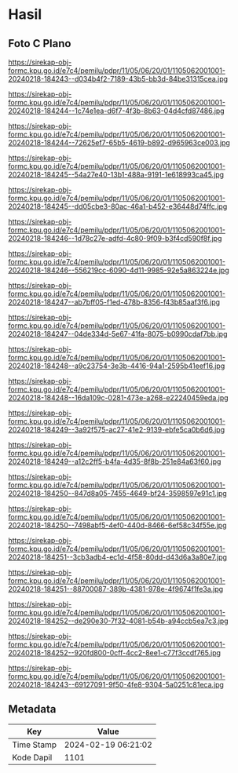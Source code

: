 # Hasil

## Foto C Plano

https://sirekap-obj-formc.kpu.go.id/e7c4/pemilu/pdpr/11/05/06/20/01/1105062001001-20240218-184243--d034b4f2-7189-43b5-bb3d-84be31315cea.jpg

https://sirekap-obj-formc.kpu.go.id/e7c4/pemilu/pdpr/11/05/06/20/01/1105062001001-20240218-184244--1c74e1ea-d6f7-4f3b-8b63-04d4cfd87486.jpg

https://sirekap-obj-formc.kpu.go.id/e7c4/pemilu/pdpr/11/05/06/20/01/1105062001001-20240218-184244--72625ef7-65b5-4619-b892-d965963ce003.jpg

https://sirekap-obj-formc.kpu.go.id/e7c4/pemilu/pdpr/11/05/06/20/01/1105062001001-20240218-184245--54a27e40-13b1-488a-9191-1e618993ca45.jpg

https://sirekap-obj-formc.kpu.go.id/e7c4/pemilu/pdpr/11/05/06/20/01/1105062001001-20240218-184245--dd05cbe3-80ac-46a1-b452-e36448d74ffc.jpg

https://sirekap-obj-formc.kpu.go.id/e7c4/pemilu/pdpr/11/05/06/20/01/1105062001001-20240218-184246--1d78c27e-adfd-4c80-9f09-b3f4cd590f8f.jpg

https://sirekap-obj-formc.kpu.go.id/e7c4/pemilu/pdpr/11/05/06/20/01/1105062001001-20240218-184246--556219cc-6090-4d11-9985-92e5a863224e.jpg

https://sirekap-obj-formc.kpu.go.id/e7c4/pemilu/pdpr/11/05/06/20/01/1105062001001-20240218-184247--ab7bff05-f1ed-478b-8356-f43b85aaf3f6.jpg

https://sirekap-obj-formc.kpu.go.id/e7c4/pemilu/pdpr/11/05/06/20/01/1105062001001-20240218-184247--04de334d-5e67-41fa-8075-b0990cdaf7bb.jpg

https://sirekap-obj-formc.kpu.go.id/e7c4/pemilu/pdpr/11/05/06/20/01/1105062001001-20240218-184248--a9c23754-3e3b-4416-94a1-2595b41eef16.jpg

https://sirekap-obj-formc.kpu.go.id/e7c4/pemilu/pdpr/11/05/06/20/01/1105062001001-20240218-184248--16da109c-0281-473e-a268-e22240459eda.jpg

https://sirekap-obj-formc.kpu.go.id/e7c4/pemilu/pdpr/11/05/06/20/01/1105062001001-20240218-184249--3a92f575-ac27-41e2-9139-ebfe5ca0b6d6.jpg

https://sirekap-obj-formc.kpu.go.id/e7c4/pemilu/pdpr/11/05/06/20/01/1105062001001-20240218-184249--a12c2ff5-b4fa-4d35-8f8b-251e84a63f60.jpg

https://sirekap-obj-formc.kpu.go.id/e7c4/pemilu/pdpr/11/05/06/20/01/1105062001001-20240218-184250--847d8a05-7455-4649-bf24-3598597e91c1.jpg

https://sirekap-obj-formc.kpu.go.id/e7c4/pemilu/pdpr/11/05/06/20/01/1105062001001-20240218-184250--7498abf5-4ef0-440d-8466-6ef58c34f55e.jpg

https://sirekap-obj-formc.kpu.go.id/e7c4/pemilu/pdpr/11/05/06/20/01/1105062001001-20240218-184251--3cb3adb4-ec1d-4f58-80dd-d43d6a3a80e7.jpg

https://sirekap-obj-formc.kpu.go.id/e7c4/pemilu/pdpr/11/05/06/20/01/1105062001001-20240218-184251--88700087-389b-4381-978e-4f9674f1fe3a.jpg

https://sirekap-obj-formc.kpu.go.id/e7c4/pemilu/pdpr/11/05/06/20/01/1105062001001-20240218-184252--de290e30-7f32-4081-b54b-a94ccb5ea7c3.jpg

https://sirekap-obj-formc.kpu.go.id/e7c4/pemilu/pdpr/11/05/06/20/01/1105062001001-20240218-184252--920fd800-0cff-4cc2-8ee1-c77f3ccdf765.jpg

https://sirekap-obj-formc.kpu.go.id/e7c4/pemilu/pdpr/11/05/06/20/01/1105062001001-20240218-184243--69127091-9f50-4fe8-9304-5a0251c81eca.jpg


## Metadata

| Key        | Value               |
| ---------- | ------------------- |
| Time Stamp | 2024-02-19 06:21:02 |
| Kode Dapil | 1101                |



